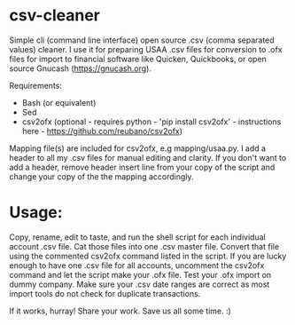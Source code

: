 # csv-cleaner

Simple cli (command line interface) open source .csv (comma separated values) cleaner. I use it for preparing USAA .csv files for conversion to .ofx files for import to financial software like Quicken, Quickbooks, or open source Gnucash (https://gnucash.org). 

Requirements:

* Bash (or equivalent) 
* Sed
* csv2ofx (optional - requires python - 'pip install csv2ofx' - instructions here - https://github.com/reubano/csv2ofx)

Mapping file(s) are included for csv2ofx, e.g mapping/usaa.py. I add a header to all my .csv files for manual editing and clarity. If you don't want to add a header, remove header insert line from your copy of the script and change your copy of the the mapping accordingly.

# Usage:

Copy, rename, edit to taste, and run the shell script for each individual account .csv file. Cat those files into one .csv master file. Convert that file using the commented csv2ofx command listed in the script. If you are lucky enough to have  one .csv file for all accounts, uncomment the csv2ofx command and let the script make your .ofx file. Test your .ofx import on dummy company. Make sure your .csv date ranges are correct as most import tools do not check for duplicate transactions.

If it works, hurray! Share your work. Save us all some time. :)
